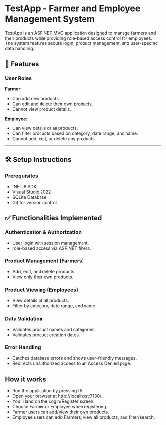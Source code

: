 # TestApp - Farmer and Employee Management System

TestApp is an ASP.NET MVC application designed to manage farmers and their products while providing role-based access control for employees. The system features secure login, product management, and user-specific data handling.

## 🚀 Features

### User Roles
 **Farmer:**
   - Can add new products.
   - Can edit and delete their own products.
   - Cannot view product details.

 **Employee:**
   - Can view details of all products.
   - Can filter products based on category, date range, and name.
   - Cannot add, edit, or delete any products.

---

## 🛠️ Setup Instructions

### Prerequisites
- .NET 8 SDK
- Visual Studio 2022
- SQLite Database
- Git for version control

## ✅ Functionalities Implemented
### Authentication & Authorization
- User login with session management.
- role-based access via ASP.NET filters.

### Product Management (Farmers)
- Add, edit, and delete products.
- View only their own products.

### Product Viewing (Employees)
- View details of all products.
- Filter by category, date range, and name.

### Data Validation
- Validates product names and categories.
- Validates product creation dates.

### Error Handling
- Catches database errors and shows user-friendly messages.
- Redirects unauthorized access to an Access Denied page.

## How it works
- Run the application by pressing f5
- Open your browser at http://localhost:7130/.
- You’ll land on the Login/Register screen.
- Choose Farmer or Employee when registering.
- Farmer users can add/view their own products.
- Employee users can add Farmers, view all products, and filter/search.

